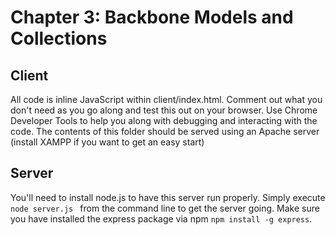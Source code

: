 # Chapter 3: Backbone Models and Collections 

## Client

All code is inline JavaScript within client/index.html. Comment out what you don't need as you go along and test this out on your browser. Use Chrome Developer Tools to help you along with debugging and interacting with the code. The contents of this folder should be served using an Apache server (install XAMPP if you want to get an easy start)


## Server
You'll need to install node.js to have this server run properly. Simply execute `node server.js ` from the command line to get the server going. Make sure you have installed the express package via npm `npm install -g express`.
